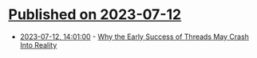 # [Published on 2023-07-12](index.md)

* [2023-07-12, 14:01:00](https://tech.slashdot.org/story/23/07/12/104209/why-the-early-success-of-threads-may-crash-into-reality?utm_source=rss1.0mainlinkanon&utm_medium=feed) - [Why the Early Success of Threads May Crash Into Reality](https://tech.slashdot.org/story/23/07/12/104209/why-the-early-success-of-threads-may-crash-into-reality?utm_source=rss1.0mainlinkanon&utm_medium=feed)
